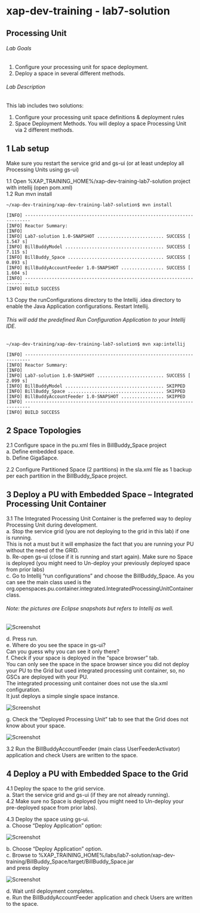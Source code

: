 # xap-dev-training - lab7-solution

## Processing Unit

###### Lab Goals
1. Configure your processing unit for space deployment.
2. Deploy a space in several different methods. 

###### Lab Description
This lab includes two solutions:
1. 	Configure your processing unit space definitions & deployment rules
2. 	Space Deployment Methods. You will deploy a space Processing Unit via 2 different methods.

## 1 Lab setup
Make sure you restart the service grid and gs-ui (or at least undeploy all Processing Units using gs-ui)
               
1.1 Open %XAP_TRAINING_HOME%/xap-dev-training-lab7-solution project with intellij (open pom.xml) <br />
1.2 Run mvn install

    ~/xap-dev-training/xap-dev-training-lab7-solution$ mvn install
    
    [INFO] ------------------------------------------------------------------------
    [INFO] Reactor Summary:
    [INFO] 
    [INFO] Lab7-solution 1.0-SNAPSHOT ......................... SUCCESS [  1.547 s]
    [INFO] BillBuddyModel ..................................... SUCCESS [  7.115 s]
    [INFO] BillBuddy_Space .................................... SUCCESS [  0.893 s]
    [INFO] BillBuddyAccountFeeder 1.0-SNAPSHOT ................ SUCCESS [  1.604 s]
    [INFO] ------------------------------------------------------------------------
    [INFO] BUILD SUCCESS


1.3 Copy the runConfigurations directory to the Intellij .idea directory to enable the Java Application configurations. Restart Intellij.
###### This will add the predefined Run Configuration Application to your Intellij IDE.

    ~/xap-dev-training/xap-dev-training-lab7-solution$ mvn xap:intellij
    
    [INFO] ------------------------------------------------------------------------
    [INFO] Reactor Summary:
    [INFO] 
    [INFO] Lab7-solution 1.0-SNAPSHOT ......................... SUCCESS [  2.099 s]
    [INFO] BillBuddyModel ..................................... SKIPPED
    [INFO] BillBuddy_Space .................................... SKIPPED
    [INFO] BillBuddyAccountFeeder 1.0-SNAPSHOT ................ SKIPPED
    [INFO] ------------------------------------------------------------------------
    [INFO] BUILD SUCCESS


## 2	Space Topologies
2.1 Configure space in the pu.xml files in BillBuddy_Space project <br />
a. Define embedded space. <br />
b. Define GigaSapce. <br />

2.2	Configure Partitioned Space (2 partitions) in the sla.xml file as 1 backup per each partition in the BillBuddy_Space project. 

## 3  Deploy a PU with Embedded Space – Integrated Processing Unit Container
3.1   The Integrated Processing Unit Container is the preferred way to 
deploy Processing Unit during development. <br />
a. Stop the service grid (you are not deploying to the grid in this lab) if one is running. <br /> 
This is not a must but it will emphasize the fact 
that you are running your PU without the need of the GRID. <br />
b.	Re-open gs-ui (close if it is running and start again). 
Make sure no Space is deployed (you might need to Un-deploy your previously deployed space from prior labs) <br />
c.	Go to Intellij “run configurations” and choose the BillBuddy_Space. As you can see the main class used is the org.openspaces.pu.container.integrated.IntegratedProcessingUnitContainer class.

###### Note: the pictures are Eclipse snapshots but refers to Intellij as well.
![Screenshot](./Pictures/Picture1.png)

d.	Press run. <br />
e.	Where do you see the space in gs-ui? <br /> 
    Can you guess why you can see it only there? <br /> 
f.	Check if your space is deployed in the “space browser” tab. <br /> 
    You can only see the space in the space browser since you did not deploy your PU to the Grid <vr />
    but used integrated processing unit container, so, no GSCs are deployed with your PU. <br /> 
    The integrated processing unit container does not use the sla.xml configuration. <br />
    It just deploys a simple single space instance.
    
![Screenshot](./Pictures/Picture2.png)

g.	Check the “Deployed Processing Unit” tab to see that the Grid does not know about your space.

![Screenshot](./Pictures/Picture3.png)

3.2   Run the BillBuddyAccountFeeder (main class UserFeederActivator) application 
        and check Users are written to the space. 
        
## 4	Deploy a PU with Embedded Space to the Grid
4.1	Deploy the space to the grid service. <br />
a.  Start the service grid and gs-ui (if they are not already running). <br />
4.2	Make sure no Space is deployed (you might need to Un-deploy your pre-deployed space from prior labs).

4.3	Deploy the space using gs-ui. <br />
a.	Choose “Deploy Application” option:

![Screenshot](./Pictures/Picture4.png)

b.	Choose “Deploy Application” option. <br />
c.  Browse to %XAP_TRAINING_HOME%/labs/lab7-solution/xap-dev-training/BillBuddy_Space/target/BillBuddy_Space.jar <br />
    and press deploy

![Screenshot](./Pictures/Picture5.png)

d.	Wait until deployment completes. <br />
e.	Run the BillBuddyAccountFeeder application and check Users are written to the space.
